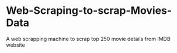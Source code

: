 # Web-Scraping-to-scrap-Movies-Data
A web scrapping machine to scrap top 250 movie details from IMDB website
